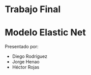 # Trabajo Final

# Modelo Elastic Net

Presentado por:
- Diego Rodríguez
- Jorge Henao
- Héctor Rojas
